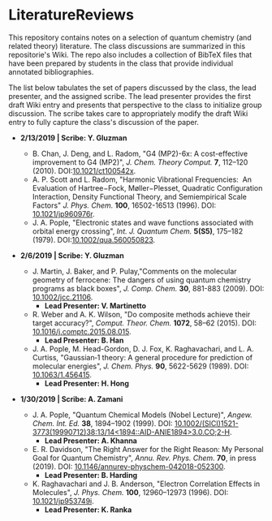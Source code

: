 # LiteratureReviews
This repository contains notes on a selection of quantum chemistry (and related theory) literature. The class discussions are summarized in this repositorie's Wiki. The repo also includes a collection of BibTeX files that have been prepared by students in the class that provide individual annotated bibliographies.

The list below tabulates the set of papers discussed by the class, the lead presenter, and the assigned scribe. The lead presenter provides the first draft Wiki entry and presents that perspective to the class to initialize group discussion. The scribe takes care to appropriately modify the draft Wiki entry to fully capture the class's discussion of the paper.


- __2/13/2019 | Scribe: Y. Gluzman__
  - B. Chan, J. Deng, and L. Radom, "G4 (MP2)-6x: A cost-effective improvement to G4 (MP2)", _J. Chem. Theory Comput._ __7__, 112–120 (2010). DOI:[10.1021/ct100542x](http://doi.org/10.1021/ct100542x).
  - A. P. Scott and L. Radom, "Harmonic Vibrational Frequencies:  An Evaluation of Hartree−Fock, Møller−Plesset, Quadratic Configuration Interaction, Density Functional Theory, and Semiempirical Scale Factors" _J. Phys. Chem._ __100__, 16502-16513 (1996). DOI: [10.1021/jp960976r](http://doi.org/10.1021/jp960976r).
  - J. A. Pople, "Electronic states and wave functions associated with orbital energy crossing", _Int. J. Quantum Chem._ __5(S5)__, 175–182 (1979). DOI:[10.1002/qua.560050823](http://doi.org/10.1002/qua.560050823).

- __2/6/2019 | Scribe: Y. Gluzman__
  - J. Martin, J. Baker, and P. Pulay,"Comments on the molecular geometry of ferrocene: The dangers of using quantum chemistry programs as black boxes", _J. Comp. Chem._ __30__, 881-883 (2009). DOI: [10.1002/jcc.21106](http://doi.org/10.1002/jcc.21106).
    - __Lead Presenter: V. Martinetto__
  - R. Weber and A. K. Wilson, "Do composite methods achieve their target accuracy?", _Comput. Theor. Chem._ __1072__, 58–62 (2015). DOI: [10.1016/j.comptc.2015.08.015](http://doi.org/10.1016/j.comptc.2015.08.015).
    - __Lead Presenter: B. Han__
  - J. A. Pople, M. Head-Gordon, D. J. Fox, K. Raghavachari, and L. A. Curtiss, "Gaussian‐1 theory: A general procedure for prediction of molecular energies", _J. Chem. Phys._ __90__, 5622-5629 (1989). DOI: [10.1063/1.456415](https://doi.org/10.1063/1.456415).
    - __Lead Presenter: H. Hong__

- __1/30/2019 | Scribe: A. Zamani__
  - J. A. Pople, "Quantum Chemical Models (Nobel Lecture)", _Angew. Chem. Int. Ed._ __38__, 1894–1902 (1999). DOI: [10.1002/(SICI)1521-3773(19990712)38:13/14<1894::AID-ANIE1894>3.0.CO;2-H](http://doi.org/10.1002/(SICI)1521-3773(19990712)38:13/14<1894::AID-ANIE1894>3.0.CO;2-H).
    - __Lead Presenter: A. Khanna__
  - E. R. Davidson, "The Right Answer for the Right Reason: My Personal Goal for Quantum Chemistry", _Annu. Rev. Phys. Chem._ __70__, in press (2019). DOI: [10.1146/annurev-physchem-042018-052300](https://doi.org/10.1146/annurev-physchem-042018-052300).
    - __Lead Presenter: B. Harding__
  - K. Raghavachari and J. B. Anderson, "Electron Correlation Effects in Molecules", _J. Phys. Chem._ __100__, 12960–12973 (1996). DOI: [10.1021/jp953749i](http://doi.org/10.1021/jp953749i).
    - __Lead Presenter: K. Ranka__
